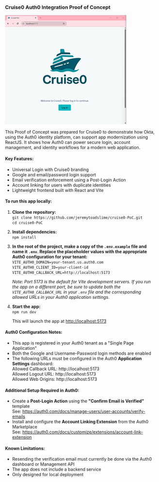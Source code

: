 ### **Cruise0 Auth0 Integration Proof of Concept**

![Screenshot of login page](./public/Screenshot.png)

This Proof of Concept was prepared for Cruise0 to demonstrate how Okta, using the Auth0 identity platform, can support app modernization using ReactJS. It shows how Auth0 can power secure login, account management, and identity workflows for a modern web application.

#### **Key Features:**

* Universal Login with Cruise0 branding 
* Google and email/password login support
* Email verification enforcement using a Post-Login Action
* Account linking for users with duplicate identities
* Lightweight frontend built with React and Vite

#### **To run this app locally:**

1. **Clone the repository:**  
`git clone https://github.com/jeremytoadslime/cruise0-PoC.git`  
`cd cruise0-PoC`

1. **Install dependencies:**  
`npm install`

1. **In the root of the project, make a copy of the `.env.example` file and name it `.env`. Replace the placeholder values with the appropriate Auth0 configuration for your tenant:**  
`VITE_AUTH0_DOMAIN=your-tenant.us.auth0.com`  
`VITE_AUTH0_CLIENT_ID=your-client-id`  
`VITE_AUTH0_CALLBACK_URL=http://localhost:5173`
  
    *Note: Port 5173 is the default for Vite development servers. If you run the app on a different port, be sure to update both the `VITE_AUTH0_CALLBACK_URL` in your `.env` file and the corresponding allowed URLs in your Auth0 application settings.*


1. **Start the app:**  
`npm run dev`

    This will launch the app at [http://localhost:5173](http://localhost:5173)

#### Auth0 Configuration Notes:

* This app is registered in your Auth0 tenant as a "Single Page Application"
* Both the Google and Username-Password login methods are enabled
* The following URLs must be configured in the Auth0 **Application Settings** dashboard:  
    Allowed Callback URL: http://localhost:5173  
    Allowed Logout URL: http://localhost:5173  
    Allowed Web Origins: http://localhost:5173  

#### Additional Setup Required in Auth0:

* Create a **Post-Login Action** using the **"Confirm Email is Verified"** template  
        See: https://auth0.com/docs/manage-users/user-accounts/verify-emails
* Install and configure the **Account Linking Extension** from the Auth0 Marketplace  
        See: https://auth0.com/docs/customize/extensions/account-link-extension

#### Known Limitations:

* Resending the verification email must currently be done via the Auth0 dashboard or Management API
* The app does not include a backend service
* Only designed for local deployment
